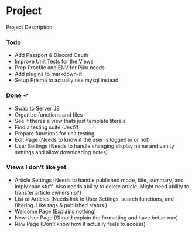# Project

Project Description

<!--Pull individual Views IDLY into the "In Progress" and break down the stuff in parens into individual list items when working on them-->
<!-- Testing tutorial https://www.albertgao.xyz/2017/05/24/how-to-test-expressjs-with-jest-and-supertest/ -->
<!-- Prisma has a jest mock https://www.prisma.io/docs/guides/testing/unit-testing -->

### Todo

- Add Passport & Discord Oauth  
- Improve Unit Tests for the Views  
- Prep Procfile and ENV for Piku needs  
- Add plugins to markdown-it  
- Setup Prisma to actually use mysql instead  

### Done ✓

- Swap to Server JS  
- Organize functions and files  
- See if theres a view thats just template literals  
- Find a testing suite (Jest?)  
- Prepare functions for unit testing  
- Edit Page (Needs to know if the user is logged in or not)  
- User Settings (Needs to handle changing display name and vanity settings and allow downloading notes)  

### Views I don't like yet

- Article Settings (Needs to handle published mode, title, summary, and imply rbac stuff. Also needs ability to delete article. Might need ability to transfer article ownership?)  
- List of Articles (Needs link to User Settings, search functions, and filtering. Like tags & published status.)  
- Welcome Page (Explains nothing)  
- New User Page (Should explain the formatting and have better nav)  
- Raw Page (Don't know how it actually feels to access)  

